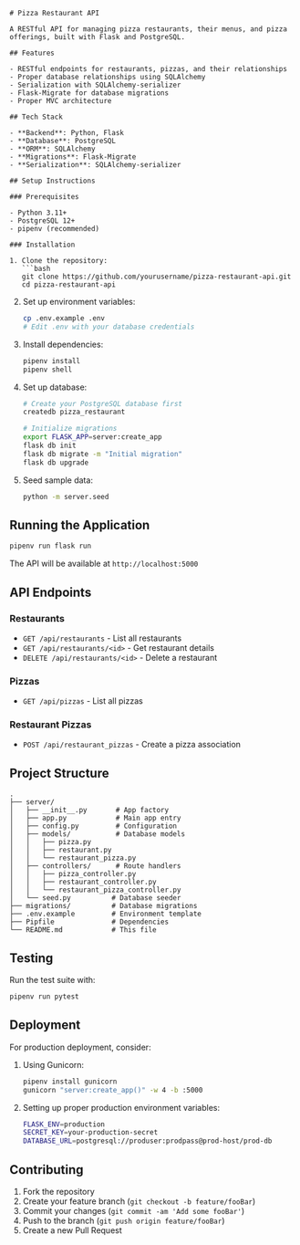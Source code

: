 ```
# Pizza Restaurant API 

A RESTful API for managing pizza restaurants, their menus, and pizza offerings, built with Flask and PostgreSQL.

## Features

- RESTful endpoints for restaurants, pizzas, and their relationships
- Proper database relationships using SQLAlchemy
- Serialization with SQLAlchemy-serializer
- Flask-Migrate for database migrations
- Proper MVC architecture

## Tech Stack

- **Backend**: Python, Flask
- **Database**: PostgreSQL
- **ORM**: SQLAlchemy
- **Migrations**: Flask-Migrate
- **Serialization**: SQLAlchemy-serializer

## Setup Instructions

### Prerequisites

- Python 3.11+
- PostgreSQL 12+
- pipenv (recommended)

### Installation

1. Clone the repository:
   ```bash
   git clone https://github.com/yourusername/pizza-restaurant-api.git
   cd pizza-restaurant-api
   ```

2. Set up environment variables:
   ```bash
   cp .env.example .env
   # Edit .env with your database credentials
   ```

3. Install dependencies:
   ```bash
   pipenv install
   pipenv shell
   ```

4. Set up database:
   ```bash
   # Create your PostgreSQL database first
   createdb pizza_restaurant

   # Initialize migrations
   export FLASK_APP=server:create_app
   flask db init
   flask db migrate -m "Initial migration"
   flask db upgrade
   ```

5. Seed sample data:
   ```bash
   python -m server.seed
   ```

## Running the Application

```bash
pipenv run flask run
```

The API will be available at `http://localhost:5000`

## API Endpoints

### Restaurants
- `GET /api/restaurants` - List all restaurants
- `GET /api/restaurants/<id>` - Get restaurant details
- `DELETE /api/restaurants/<id>` - Delete a restaurant

### Pizzas
- `GET /api/pizzas` - List all pizzas

### Restaurant Pizzas
- `POST /api/restaurant_pizzas` - Create a pizza association

## Project Structure

```
.
├── server/
│   ├── __init__.py       # App factory
│   ├── app.py            # Main app entry
│   ├── config.py         # Configuration
│   ├── models/           # Database models
│   │   ├── pizza.py
│   │   ├── restaurant.py
│   │   └── restaurant_pizza.py
│   ├── controllers/      # Route handlers
│   │   ├── pizza_controller.py
│   │   ├── restaurant_controller.py
│   │   └── restaurant_pizza_controller.py
│   └── seed.py          # Database seeder
├── migrations/          # Database migrations
├── .env.example         # Environment template
├── Pipfile              # Dependencies
└── README.md            # This file
```

## Testing

Run the test suite with:
```bash
pipenv run pytest
```

## Deployment

For production deployment, consider:

1. Using Gunicorn:
   ```bash
   pipenv install gunicorn
   gunicorn "server:create_app()" -w 4 -b :5000
   ```

2. Setting up proper production environment variables:
   ```bash
   FLASK_ENV=production
   SECRET_KEY=your-production-secret
   DATABASE_URL=postgresql://produser:prodpass@prod-host/prod-db
   ```

## Contributing

1. Fork the repository
2. Create your feature branch (`git checkout -b feature/fooBar`)
3. Commit your changes (`git commit -am 'Add some fooBar'`)
4. Push to the branch (`git push origin feature/fooBar`)
5. Create a new Pull Request
